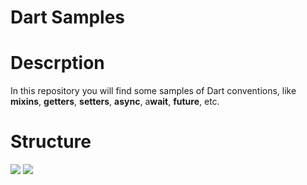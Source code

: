 <h1>Dart Samples</h1>

# Descrption

In this repository you will find some samples of Dart conventions, like **mixins**, **getters**, **setters**, **async**, a**wait**, **future**, etc.

# Structure
<div>
<img src="https://image.prntscr.com/image/Oy9hUwScSdqVHVWCWsFYzQ.png" />
<img src="https://image.prntscr.com/image/Ib0ujkqaTt_s1bcUsnc2-Q.png" />
</div>
